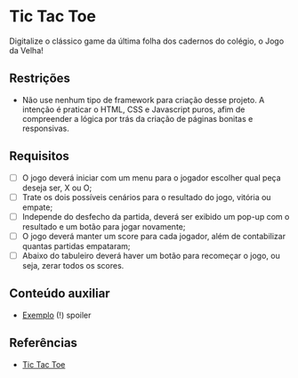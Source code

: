 # Tic Tac Toe

Digitalize o clássico game da última folha dos cadernos do colégio, o Jogo da Velha!

## Restrições

- Não use nenhum tipo de framework para criação desse projeto. A intenção é praticar o HTML, CSS e Javascript puros, afim
de compreender a lógica por trás da criação de páginas bonitas e responsivas.

## Requisitos

- [ ] O jogo deverá iniciar com um menu para o jogador escolher qual peça deseja ser, X ou O;
- [ ] Trate os dois possíveis cenários para o resultado do jogo, vitória ou empate;
- [ ] Independe do desfecho da partida, deverá ser exibido um pop-up com o resultado e um botão para jogar novamente;
- [ ] O jogo deverá manter um score para cada jogador, além de contabilizar quantas partidas empataram;
- [ ] Abaixo do tabuleiro deverá haver um botão para recomeçar o jogo, ou seja, zerar todos os scores.

## Conteúdo auxiliar

- [Exemplo](https://www.youtube.com/watch?v=M258B1b_pMs&t=1314s) (!) spoiler

## Referências

- [Tic Tac Toe](https://dribbble.com/shots/3402966-Tic-Tac-Toe/attachments/3402966-Tic-Tac-Toe?mode=media)
